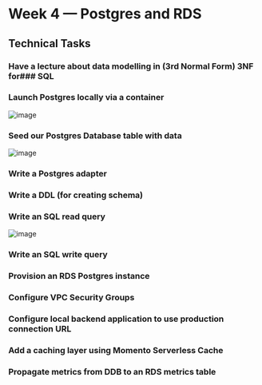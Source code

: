 # Week 4 — Postgres and RDS

## Technical Tasks

### Have a lecture about data modelling in (3rd Normal Form) 3NF for###  SQL

### Launch Postgres locally via a container
![image](https://user-images.githubusercontent.com/100949697/224770828-bf9f3402-ecf1-442c-9273-8caa4a583b6c.png)

### Seed our Postgres Database table with data
![image](https://user-images.githubusercontent.com/100949697/224770573-e6ee992b-b151-4ffd-b23d-8499e0a37ebf.png)

### Write a Postgres adapter

### Write a DDL (for creating schema)

### Write an SQL read query
![image](https://user-images.githubusercontent.com/100949697/224506749-51256f5b-235b-4d04-bbda-766cb8d0ef6f.png)

### Write an SQL write query

### Provision an RDS Postgres instance

### Configure VPC Security Groups
### Configure local backend application to use production connection URL
### Add a caching layer using Momento Serverless Cache
### Propagate metrics from DDB to an RDS metrics table 
